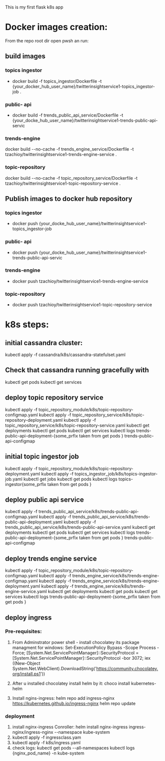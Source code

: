 This is my first flask k8s app

# Docker images creation:
From the repo root dir open pwsh an run:

## build images
### topics ingestor
- docker build -f topics_ingestor/Dockerfile -t {your_docker_hub_user_name}/twitterinsightservice1-topics_ingestor-job .
### public- api
- docker build -f trends_public_api_service/Dockerfile -t {your_docke_hub_user_name}/twitterinsightservice1-trends-public-api-servic
### trends-engine
docker build --no-cache -f trends_engine_service/Dockerfile -t tzachioy/twitterinsightservice1-trends-engine-service .
### topic-repository
docker build --no-cache -f topic_repository_service/Dockerfile -t tzachioy/twitterinsightservice1-topic-repository-service .

## Publish images to docker hub repository
### topics ingestor
- docker push {your_docke_hub_user_name}/twitterinsightservice1-topics_ingestor-job
### public- api
- docker push {your_docke_hub_user_name}/twitterinsightservice1-trends-public-api-servic
### trends-engine
- docker push tzachioy/twitterinsightservice1-trends-engine-service
### topic-repository
- docker push tzachioy/twitterinsightservice1-topic-repository-service

# k8s steps:
## initial cassandra cluster: 
kubectl apply -f cassandra/k8s/cassandra-statefulset.yaml

## Check that cassandra running gracefully with 
kubectl get pods 
kubectl get services

## deploy topic repository service
kubectl apply -f topic_repository_module/k8s/topic-repository-configmap.yaml
kubectl apply -f topic_repository_service/k8s/topic-repository-deployment.yaml
kubectl apply -f topic_repository_service/k8s/topic-repository-service.yaml
kubectl get deployments
kubectl get pods
kubectl get services
kubectl logs trends-public-api-deployment-{some_prfix taken from get pods }
trends-public-api-configmap


## initial topic ingestor job
kubectl apply -f topic_repository_module/k8s/topic-repository-deployment.yaml
kubectl apply -f topics_ingestor_job/k8s/topics-ingestor-job.yaml
kubectl get jobs
kubectl get pods 
kubectl logs topics-ingestor{some_prfix taken from get pods }

## deploy public api service
kubectl apply -f trends_public_api_service/k8s/trends-public-api-configmap.yaml
kubectl apply -f trends_public_api_service/k8s/trends-public-api-deployment.yaml
kubectl apply -f trends_public_api_service/k8s/trends-public-api-service.yaml
kubectl get deployments
kubectl get pods
kubectl get services
kubectl logs trends-public-api-deployment-{some_prfix taken from get pods }
trends-public-api-configmap

## deploy trends engine service
kubectl apply -f topic_repository_module/k8s/topic-repository-configmap.yaml
kubectl apply -f trends_engine_service/k8s/trends-engine-configmap.yaml
kubectl apply -f trends_engine_service/k8s/trends-engine-deployment.yaml
kubectl apply -f trends_engine_service/k8s/trends-engine-service.yaml
kubectl get deployments
kubectl get pods
kubectl get services
kubectl logs trends-public-api-deployment-{some_prfix taken from get pods }

## deploy ingress
### Pre-requisites:
1. From Adminstrator power shell - install chocolatey its package managment for windows: Set-ExecutionPolicy Bypass -Scope Process -Force; [System.Net.ServicePointManager]::SecurityProtocol = [System.Net.ServicePointManager]::SecurityProtocol -bor 3072; iex ((New-Object System.Net.WebClient).DownloadString('https://community.chocolatey.org/install.ps1'))

2. After u installed chocolatey install helm by it:
choco install kubernetes-helm

3. Install ngins-ingress:
helm repo add ingress-nginx https://kubernetes.github.io/ingress-nginx
helm repo update

### deployment 
1. install nginx-ingress Conroller:
helm install nginx-ingress ingress-nginx/ingress-nginx --namespace kube-system
2. kubectl apply -f ingressclass.yam
3. kubectl apply -f k8s/ingress.yaml
4. check logs: 
kubectl get pods --all-namespaces
kubectl logs {nginx_pod_name} -n kube-system